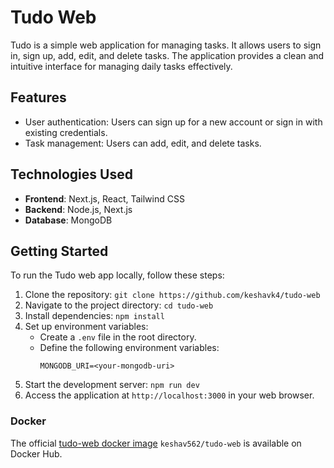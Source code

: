 # Tudo Web
Tudo is a simple web application for managing tasks. It allows users to sign in, sign up, add, edit, and delete tasks. The application provides a clean and intuitive interface for managing daily tasks effectively.

## Features
- User authentication: Users can sign up for a new account or sign in with existing credentials.
- Task management: Users can add, edit, and delete tasks.

## Technologies Used
- **Frontend**: Next.js, React, Tailwind CSS
- **Backend**: Node.js, Next.js
- **Database**: MongoDB

## Getting Started
To run the Tudo web app locally, follow these steps:

1. Clone the repository: `git clone https://github.com/keshavk4/tudo-web`
2. Navigate to the project directory: `cd tudo-web`
3. Install dependencies: `npm install`
4. Set up environment variables:
   - Create a `.env` file in the root directory.
   - Define the following environment variables:
     ```
     MONGODB_URI=<your-mongodb-uri>
     ```
5. Start the development server: `npm run dev`
6. Access the application at `http://localhost:3000` in your web browser.

### Docker
The official [tudo-web docker image](https://hub.docker.com/r/keshav562/tudo-web) `keshav562/tudo-web` is available on Docker Hub.
